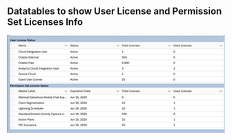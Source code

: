 ## Datatables to show User License and Permission Set Licenses Info


![License Info](img/lic-1.png)
